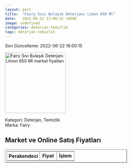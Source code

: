 ```yaml
---
layout: post
title:  "Fairy Sıvı Bulaşık Deterjanı Limon 650 Ml"
date:   2022-06-22 13:00:15 +0300
image: undefined
categories: deterjan-temizlik
tags: deterjan-temizlik
---
```


Son Güncelleme: 2022-06-22 16:00:15

<img src="undefined" width="200" alt="Fairy Sıvı Bulaşık Deterjanı Limon 650 Ml market fiyatları" />

Kategori: Deterjan, Temizlik
<br />
Marka: Fairy

<h2>Market ve Online Satış Fiyatları</h2>

<table border="1" style="padding: 5px;width:80%;">
  <tr>
    <td style="padding: 5px;"><strong>Perakendeci</strong></td>
    <td><strong>Fiyat</strong></td>
    <td><strong>İşlem</strong></td>
  </tr>
  
</table>
